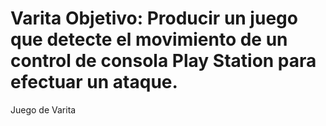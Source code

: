 Varita
Objetivo:
Producir un juego que detecte el movimiento de un control de consola Play Station para efectuar un ataque.
======

Juego de Varita 